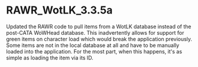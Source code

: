 # RAWR_WotLK_3.3.5a
Updated the RAWR code to pull items from a WotLK database instead of the post-CATA WoWHead database.
This inadvertently allows for support for green items on character load which would break the application previously.
Some items are not in the local database at all and have to be manually loaded into the application.
For the most part, when this happens, it's as simple as loading the item via its ID.

